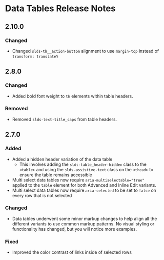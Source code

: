 <!-- Release notes authoring guidelines: http://keepachangelog.com/ -->

# Data Tables Release Notes

<!-- ## [Unreleased] -->

## 2.10.0

### Changed

- Changed `slds-th__action-button` alignment to use `margin-top` instead of `transform: translateY`

## 2.8.0

### Changed

- Added bold font weight to `th` elements within table headers.

### Removed

- Removed `slds-text-title_caps` from table headers.

## 2.7.0

### Added

- Added a hidden header variation of the data table
  - This involves adding the `slds-table_header-hidden` class to the `<table>` and using the `slds-assistive-text` class on the `<thead>` to ensure the table remains accessible
- Multi select data tables now require `aria-multiselectable="true"` applied to the `table` element for both Advanced and Inline Edit variants.
- Multi select data tables now require `aria-selected` to be set to `false` on every row that is not selected

### Changed

- Data tables underwent some minor markup changes to help align all the different variants to use common markup patterns. No visual styling or functionality has changed, but you will notice more examples.

### Fixed

- Improved the color contrast of links inside of selected rows
